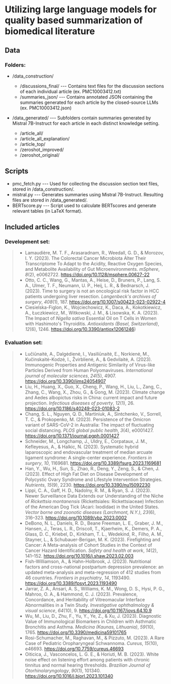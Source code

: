 # Utilizing large language models for quality based summarization of biomedical literature

## Data
### Folders:
* /data_construction/
	* /discussions_final/ --- Contains text files for the discussion sections of each individual article (ex. PMC10003412.txt)
	* /summaries_json/ --- Contains annotated JSON containing the summaries generated for each article by the closed-source LLMs (ex. PMC10003412.json)

* /data_generated/ --- Subfolders contain summaries generated by Mistral 7B-Instruct for each article in each distinct knowledge setting.
	* /article_all/
	* /article_all_explanation/
	* /article_top/
	* /zeroshot_improved/
	* /zeroshot_original/

## Scripts
* pmc_fetch.py --- Used for collecting the discussion section text files, stored in /data_construction/.
* mistral.py --- Generates summaries using Mistral 7B-Instruct. Resulting files are stored in /data_generated/.
* BERTscore.py --- Script used to calculate BERTscores and generate relevant tables (in LaTeX format).

## Included articles

### Development set:
>* Lamaudière, M. T. F., Arasaradnam, R., Weedall, G. D., & Morozov, I. Y. (2023). The Colorectal Cancer Microbiota Alter Their Transcriptome To Adapt to the Acidity, Reactive Oxygen Species, and Metabolite Availability of Gut Microenvironments. _mSphere_, _8_(2), e0062722. https://doi.org/10.1128/msphere.00627-22
>* Otto, C. C., Wang, G., Mantas, A., Heise, D., Bruners, P., Lang, S. A., Ulmer, T. F., Neumann, U. P., Heij, L. R., & Bednarsch, J. (2023). Time to surgery is not an oncological risk factor in HCC patients undergoing liver resection. _Langenbeck's archives of surgery_, _408_(1), 187. https://doi.org/10.1007/s00423-023-02922-4
>* Ciesielska-Figlon, K., Wojciechowicz, K., Daca, A., Kokotkiewicz, A., Łuczkiewicz, M., Witkowski, J. M., & Lisowska, K. A. (2023). The Impact of _Nigella sativa_ Essential Oil on T Cells in Women with Hashimoto's Thyroiditis. _Antioxidants (Basel, Switzerland)_, _12_(6), 1246. https://doi.org/10.3390/antiox12061246)

### Evaluation set:
>* Lučiūnaitė, A., Dalgėdienė, I., Vasiliūnaitė, E., Norkienė, M., Kučinskaitė-Kodzė, I., Žvirblienė, A., & Gedvilaitė, A. (2023). Immunogenic Properties and Antigenic Similarity of Virus-like Particles Derived from Human Polyomaviruses. _International journal of molecular sciences_, _24_(5), 4907. https://doi.org/10.3390/ijms24054907
>* Liu, H., Huang, X., Guo, X., Cheng, P., Wang, H., Liu, L., Zang, C., Zhang, C., Wang, X., Zhou, G., & Gong, M. (2023). Climate change and Aedes albopictus risks in China: current impact and future projection. _Infectious diseases of poverty_, _12_(1), 26. https://doi.org/10.1186/s40249-023-01083-2
>* Chang, S. L., Nguyen, Q. D., Martiniuk, A., Sintchenko, V., Sorrell, T. C., & Prokopenko, M. (2023). Persistence of the Omicron variant of SARS-CoV-2 in Australia: The impact of fluctuating social distancing. _PLOS global public health_, _3_(4), e0001427. https://doi.org/10.1371/journal.pgph.0001427
>* Schneider, M., Longchamp, J., Uldry, E., Corpataux, J. M., Kefleyesus, A., & Halkic, N. (2023). Systematic hybrid laparoscopic and endovascular treatment of median arcuate ligament syndrome: A single-center experience. _Frontiers in surgery_, _10_, 1169681. https://doi.org/10.3389/fsurg.2023.1169681
>* Han, Y., Wu, H., Sun, S., Zhao, R., Deng, Y., Zeng, S., & Chen, J. (2023). Effect of High Fat Diet on Disease Development of Polycystic Ovary Syndrome and Lifestyle Intervention Strategies. _Nutrients_, _15_(9), 2230. https://doi.org/10.3390/nu15092230
>* Lippi, C. A., Gaff, H. D., Nadolny, R. M., & Ryan, S. J. (2023). Newer Surveillance Data Extends our Understanding of the Niche of _Rickettsia montanensis_ (Rickettsiales: Rickettsiaceae) Infection of the American Dog Tick (Acari: Ixodidae) in the United States. _Vector borne and zoonotic diseases (Larchmont, N.Y.)_, _23_(6), 316–323. https://doi.org/10.1089/vbz.2023.0002
>* DeBono, N. L., Daniels, R. D., Beane Freeman, L. E., Graber, J. M., Hansen, J., Teras, L. R., Driscoll, T., Kjaerheim, K., Demers, P. A., Glass, D. C., Kriebel, D., Kirkham, T. L., Wedekind, R., Filho, A. M., Stayner, L., & Schubauer-Berigan, M. K. (2023). Firefighting and Cancer: A Meta-analysis of Cohort Studies in the Context of Cancer Hazard Identification. _Safety and health at work_, _14_(2), 141–152. https://doi.org/10.1016/j.shaw.2023.02.003
>* Fish-Williamson, A., & Hahn-Holbrook, J. (2023). Nutritional factors and cross-national postpartum depression prevalence: an updated meta-analysis and meta-regression of 412 studies from 46 countries. _Frontiers in psychiatry_, _14_, 1193490. https://doi.org/10.3389/fpsyt.2023.1193490
>* Jarrar, Z. A., Ansari, A. S., Williams, K. M., Wong, D. S., Hysi, P. G., Mahroo, O. A., & Hammond, C. J. (2023). Prevalence, Concordance, and Heritability of Vitreomacular Interface Abnormalities in a Twin Study. _Investigative ophthalmology & visual science_, _64_(10), 9. https://doi.org/10.1167/iovs.64.10.9
>* Wu, M., Liu, D., Zhu, F., Yu, Y., Ye, Z., & Xu, J. (2023). Diagnostic Value of Immunological Biomarkers in Children with Asthmatic Bronchitis and Asthma. _Medicina (Kaunas, Lithuania)_, _59_(10), 1765. https://doi.org/10.3390/medicina59101765
>* Rosi-Schumacher, M., Raghavan, M., & Pizzuto, M. (2023). A Rare Case of Pediatric Oropharyngeal Schwannoma. _Cureus_, _15_(10), e46693. https://doi.org/10.7759/cureus.46693
>* Oiticica, J., Vasconcelos, L. G. E., & Horiuti, M. B. (2023). White noise effect on listening effort among patients with chronic tinnitus and normal hearing thresholds. _Brazilian Journal of Otorhinolaryngology_, _90_(1), 101340. https://doi.org/10.1016/j.bjorl.2023.101340

